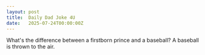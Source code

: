 ```yaml
---
layout: post
title:  Daily Dad Joke 4U
date:   2025-07-24T00:00:00Z
---
```

What's the difference between a firstborn prince and a baseball? A baseball is thrown to the air.
